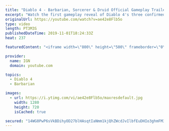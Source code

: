 ```yaml
---
title: "Diablo 4 - Barbarian, Sorcerer & Druid Official Gameplay Trailer | Blizzcon 2019"
excerpt: "Watch the first gameplay reveal of Diablo 4's three confirmed classes: The Barbarian, the Sorcerer, and the Druid. #ign."
originalUrl: https://youtube.com/watch?v=ae42e8Flb5o
type: video
length: PT3M3S
publishedDateTime: 2019-11-01T18:24:33Z
heat: 237

featuredContent: "<iframe width=\"800\" height=\"500\" frameborder=\"0\" src=\"https://www.youtube.com/embed/ae42e8Flb5o\" allow=\"accelerometer; autoplay; encrypted-media; gyroscope; picture-in-picture\" allowfullscreen></iframe>"

provider:
  name: IGN
  domain: youtube.com

topics:
  - Diablo 4
  - Barbarian

images:
  - url: https://i.ytimg.com/vi/ae42e8Flb5o/maxresdefault.jpg
    width: 1280
    height: 720
    isCached: true

secured: "14WG0PwP6sVkBDihyOD27blHAsqtIaNmm1kjQhZWcdJvIlbfEuDHIo3ghmFM3P61HqIdrdb9latEqHtWMW/K84UkePVQxk/F+eOzR0llQw61UteoRZX0FHc3Vr8vXAHplFdBxM0ljRE1LQIQPJbAAUcjnHlXkz+Obv3GWhf5A3S78gcI9aeqBTZfdYc9vMmVD70sJM9MkcKvYgPzaSF3t6sur0177Ia/h+zGHCeFIKbYE+C2BnSi0rjGLL8lyRPR0HH+HJNwCHGdjTsORZugaWlo1E8c65I5hrCroFdQX9WkCzp51P3s+336KQZHuU4KVuJ6pROVaCsg4Ab87pswfEha9PnmCJcccsN6eCYOx6W3tojz4SijJbbEatobrbzG9P/AllSJG3RQYFK3CXNWSw==;kJVPsHWsqTEZZpLritneFg=="
---
```


